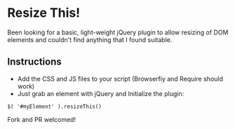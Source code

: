 # Resize This!

Been looking for a basic, light-weight jQuery plugin to allow resizing of DOM elements and couldn't find anything that I found suitable.

## Instructions
* Add the CSS and JS files to your script (Browserfiy and Require should work)
* Just grab an element with jQuery and Initialize the plugin:

```
$( '#myElement' ).resizeThis()
```

Fork and PR welcomed!
